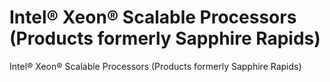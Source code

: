 # Intel® Xeon® Scalable Processors (Products formerly Sapphire Rapids)

Intel® Xeon® Scalable Processors (Products formerly Sapphire Rapids)

